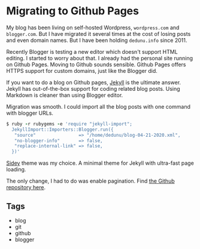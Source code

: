 # Migrating to Github Pages

My blog has been living on self-hosted Wordpress, `wordpress.com` and `blogger.com`. But I have migrated it several times at the cost of losing posts and even domain names. But I have been holding `dedunu.info` since 2011. 

Recently Blogger is testing a new editor which doesn't support HTML editing. I started to worry about that.  I already had the personal site running on Github Pages. Moving to Github sounds sensible.  Github Pages offers HTTPS support for custom domains, just like the Blogger did.

If you want to do a blog on Github pages, [Jekyll](https://jekyllrb.com/) is the ultimate answer. Jekyll has out-of-the-box support for coding related blog posts. Using Markdown is cleaner than using Blogger editor. 

Migration was smooth. I could import all the blog posts with one command with blogger URLs.

```ruby
$ ruby -r rubygems -e 'require "jekyll-import";        
  JekyllImport::Importers::Blogger.run({
   "source"                => "/home/dedunu/blog-04-21-2020.xml",
   "no-blogger-info"       => false, 
   "replace-internal-link" => false, 
  })'
```

[Sidey](https://github.com/ronv/sidey) theme was my choice. A minimal theme for Jekyll with ultra-fast page loading. 

The only change, I had to do was enable pagination. Find [the Github repository here](https://github.com/dedunu/dedunu.github.io).

## Tags

- blog
- git
- github
- blogger

